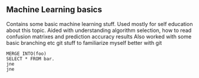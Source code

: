 ## Machine Learning basics
 Contains some basic machine learning stuff. Used mostly for self education about this topic.
 Aided with understanding algorithm selection, how to read confusion matrixes and prediction accuracy results
 Also worked with some basic branching etc git stuff to familiarize myself better with git
 
 ```
 MERGE INTO(foo)
 SELECT * FROM bar.
 jne
 jne
 ```
